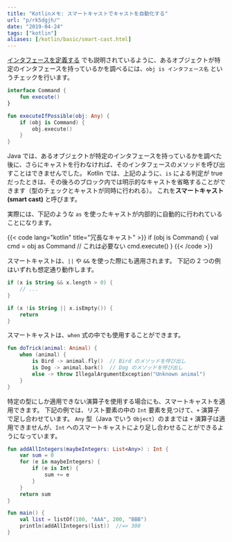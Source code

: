 ```yaml
---
title: "Kotlinメモ: スマートキャストでキャストを自動化する"
url: "p/rk5dgjh/"
date: "2019-04-24"
tags: ["kotlin"]
aliases: [/kotlin/basic/smart-cast.html]
---
```


[インタフェースを定義する](/p/ep23xid/) でも説明されているように、あるオブジェクトが特定のインタフェースを持っているかを調べるには、`obj is インタフェース名` というチェックを行います。

```kotlin
interface Command {
    fun execute()
}

fun executeIfPossible(obj: Any) {
    if (obj is Command) {
        obj.execute()
    }
}
```

Java では、あるオブジェクトが特定のインタフェースを持っているかを調べた後に、さらにキャストを行わなければ、そのインタフェースのメソッドを呼び出すことはできませんでした。
Kotlin では、上記のように、`is` による判定が true だったときは、その後ろのブロック内では明示的なキャストを省略することができます（型のチェックとキャストが同時に行われる）。
これを**スマートキャスト (smart cast)** と呼びます。

実際には、下記のような `as` を使ったキャストが内部的に自動的に行われていることになります。

{{< code lang="kotlin" title="冗長なキャスト" >}}
if (obj is Command) {
    val cmd = obj as Command  // これは必要ない
    cmd.execute()
}
{{< /code >}}

スマートキャストは、`||` や `&&` を使った際にも適用されます。
下記の 2 つの例はいずれも想定通り動作します。

```kotlin
if (x is String && x.length > 0) {
    // ...
}
```

```kotlin
if (x !is String || x.isEmpty()) {
    return
}
```

スマートキャストは、`when` 式の中でも使用することができます。

```kotlin
fun doTrick(animal: Animal) {
    when (animal) {
        is Bird -> animal.fly()  // Bird のメソッドを呼び出し
        is Dog -> animal.bark()  // Dog のメソッドを呼び出し
        else -> throw IllegalArgumentException("Unknown animal")
    }
}
```

特定の型にしか適用できない演算子を使用する場合にも、スマートキャストを適用できます。
下記の例では、リスト要素の中の `Int` 要素を見つけて、`+` 演算子で足し合わせています。
`Any` 型（Java でいう `Object`）のままでは `+` 演算子は適用できませんが、`Int` へのスマートキャストにより足し合わせることができるようになっています。

```kotlin
fun addAllIntegers(maybeIntegers: List<Any>) : Int {
    var sum = 0
    for (e in maybeIntegers) {
        if (e is Int) {
            sum += e
        }
    }
    return sum
}

fun main() {
    val list = listOf(100, "AAA", 200, "BBB")
    println(addAllIntegers(list))  //=> 300
}
```

